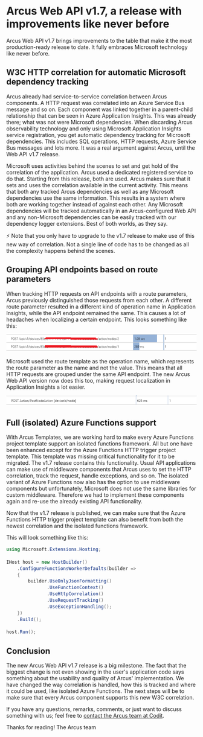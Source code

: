 # Arcus Web API v1.7, a release with improvements like never before
Arcus Web API v1.7 brings improvements to the table that make it the most production-ready release to date. It fully embraces Microsoft technology like never before.

## W3C HTTP correlation for automatic Microsoft dependency tracking
Arcus already had service-to-service correlation between Arcus components. A HTTP request was correlated into an Azure Service Bus message and so on. Each component was linked together in a parent-child relationship that can be seen in Azure Application Insights. This was already there; what was not were Microsoft dependencies. When discarding Arcus observability technology and only using Microsoft Application Insights service registration, you get automatic dependency tracking for Microsoft dependencies. This includes SQL operations, HTTP requests, Azure Service Bus messages and lots more. It was a real argument against Arcus, until the Web API v1.7 release.

Microsoft uses activities behind the scenes to set and get hold of the correlation of the application. Arcus used a dedicated registered service to do that. Starting from this release, both are used. Arcus makes sure that it sets and uses the correlation available in the current activity. This means that both any tracked Arcus dependencies as well as any Microsoft dependencies use the same information. This results in a system where both are working together instead of against each other. Any Microsoft dependencies will be tracked automatically in an Arcus-configured Web API and any non-Microsoft dependencies can be easily tracked with our dependency logger extensions. Best of both worlds, as they say.

⚡ Note that you only have to upgrade to the v1.7 release to make use of this new way of correlation. Not a single line of code has to be changed as all the complexity happens behind the scenes.

## Grouping API endpoints based on route parameters
When tracking HTTP requests on API endpoints with a route parameters, Arcus previously distinguished those requests from each other. A different route parameter resulted in a different kind of operation name in Application Insights, while the API endpoint remained the same. This causes a lot of headaches when localizing a certain endpoint. This looks something like this:

![HTTP request tracking without route template](media/without-route-template.png)

Microsoft used the route template as the operation name, which represents the route parameter as the name and not the value. This means that all HTTP requests are grouped under the same API endpoint. The new Arcus Web API version now does this too, making request localization in Application Insights a lot easier.

![HTTP request tracking with route template](media/with-route-template.png)

## Full (isolated) Azure Functions support
With Arcus Templates, we are working hard to make every Azure Functions project template support an isolated functions framework. All but one have been enhanced except for the Azure Functions HTTP trigger project template. This template was missing critical functionality for it to be migrated. The v1.7 release contains this functionality. Usual API applications can make use of middleware components that Arcus uses to set the HTTP correlation, track the request, handle exceptions, and so on. The isolated variant of Azure Functions now also has the option to use middleware components but unfortunately, Microsoft does not use the same libraries for custom middleware. Therefore we had to implement these components again and re-use the already existing API functionality.

Now that the v1.7 release is published, we can make sure that the Azure Functions HTTP trigger project template can also benefit from both the newest correlation and the isolated functions framework.

This will look something like this:

```csharp
using Microsoft.Extensions.Hosting;

IHost host = new HostBuilder()
    .ConfigureFunctionsWorkerDefaults(builder =>
    {
        builder.UseOnlyJsonFormatting()
               .UseFunctionContext()
               .UseHttpCorrelation()
               .UseRequestTracking()
               .UseExceptionHandling();
    })
    .Build();

host.Run();
```

## Conclusion
The new Arcus Web API v1.7 release is a big milestone. The fact that the biggest change is not even showing in the user's application code says something about the usability and quality of Arcus' implementation. We have changed the way correlation is handled, how this is tracked and where it could be used, like isolated Azure Functions. The next steps will be to make sure that every Arcus component supports this new W3C correlation.

If you have any questions, remarks, comments, or just want to discuss something with us; feel free to [contact the Arcus team at Codit](https://github.com/arcus-azure/arcus.webapi/issues/new/choose).

Thanks for reading!
The Arcus team